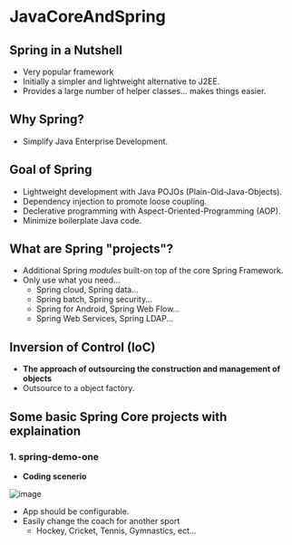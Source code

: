 # JavaCoreAndSpring
## Spring in a Nutshell
- Very popular framework
- Initially a simpler and lightweight alternative to J2EE.
- Provides a large number of helper classes... makes things easier.

## Why Spring?
- Simplify Java Enterprise Development.
## Goal of Spring
- Lightweight development with Java POJOs (Plain-Old-Java-Objects).
- Dependency injection to promote loose coupling.
- Declerative programming with Aspect-Oriented-Programming (AOP).
- Minimize boilerplate Java code.
## What are Spring "projects"?
  - Additional Spring *modules* built-on top of the core Spring Framework.
  - Only use what you need...
    * Spring cloud, Spring data...
    * Spring batch, Spring security...
    * Spring for Android, Spring Web Flow...
    * Spring Web Services, Spring LDAP...
## Inversion of Control (IoC)
- **The approach of outsourcing the construction and management of objects**
- Outsource to a object factory.
## Some basic Spring Core projects with explaination
### 1. spring-demo-one
- **Coding scenerio**

![image](https://user-images.githubusercontent.com/16172615/89800375-e7283b80-db58-11ea-8579-dcd4a0e5bdbf.png)
- App should be configurable.
- Easily change the coach for another sport
	* Hockey, Cricket, Tennis, Gymnastics, ect...

<!--stackedit_data:
eyJoaXN0b3J5IjpbNDAxMjI3MDIxLDQwMTIyNzAyMSwxOTU5MD
Q4MjcyLDE3NDI5MzA3NDMsODk5NjI0NzMxLC0zOTk2MzQyNDZd
fQ==
-->